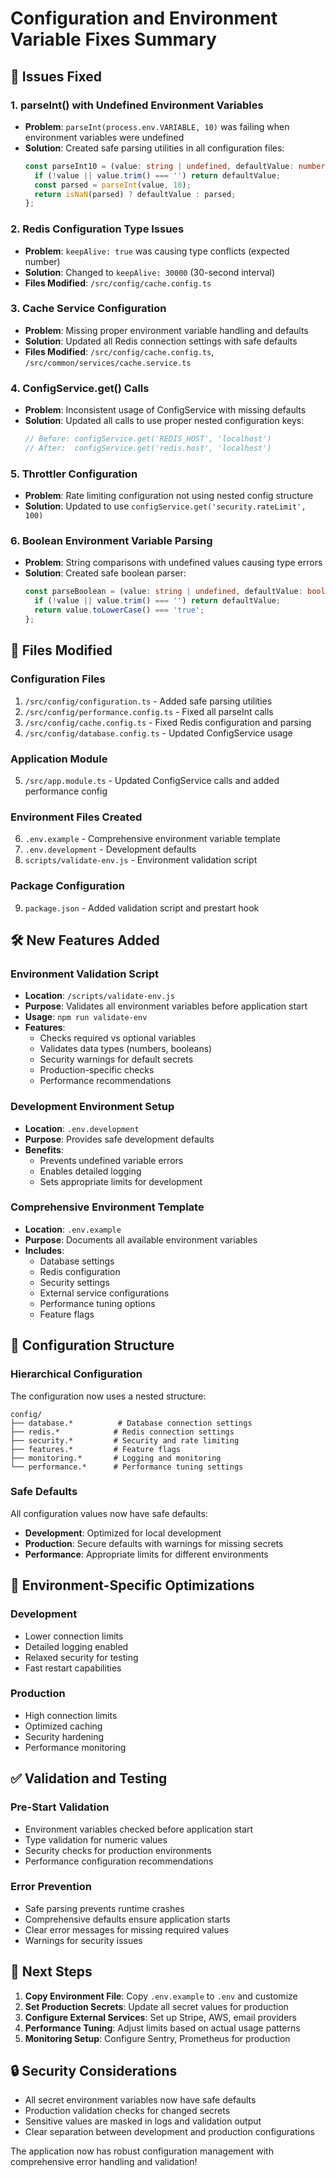 # Configuration and Environment Variable Fixes Summary

## 🎯 Issues Fixed

### 1. **parseInt() with Undefined Environment Variables**
- **Problem**: `parseInt(process.env.VARIABLE, 10)` was failing when environment variables were undefined
- **Solution**: Created safe parsing utilities in all configuration files:
  ```typescript
  const parseInt10 = (value: string | undefined, defaultValue: number): number => {
    if (!value || value.trim() === '') return defaultValue;
    const parsed = parseInt(value, 10);
    return isNaN(parsed) ? defaultValue : parsed;
  };
  ```

### 2. **Redis Configuration Type Issues**
- **Problem**: `keepAlive: true` was causing type conflicts (expected number)
- **Solution**: Changed to `keepAlive: 30000` (30-second interval)
- **Files Modified**: `/src/config/cache.config.ts`

### 3. **Cache Service Configuration**
- **Problem**: Missing proper environment variable handling and defaults
- **Solution**: Updated all Redis connection settings with safe defaults
- **Files Modified**: `/src/config/cache.config.ts`, `/src/common/services/cache.service.ts`

### 4. **ConfigService.get() Calls**
- **Problem**: Inconsistent usage of ConfigService with missing defaults
- **Solution**: Updated all calls to use proper nested configuration keys:
  ```typescript
  // Before: configService.get('REDIS_HOST', 'localhost')
  // After:  configService.get('redis.host', 'localhost')
  ```

### 5. **Throttler Configuration**
- **Problem**: Rate limiting configuration not using nested config structure
- **Solution**: Updated to use `configService.get('security.rateLimit', 100)`

### 6. **Boolean Environment Variable Parsing**
- **Problem**: String comparisons with undefined values causing type errors
- **Solution**: Created safe boolean parser:
  ```typescript
  const parseBoolean = (value: string | undefined, defaultValue: boolean = false): boolean => {
    if (!value || value.trim() === '') return defaultValue;
    return value.toLowerCase() === 'true';
  };
  ```

## 📁 Files Modified

### Configuration Files
1. `/src/config/configuration.ts` - Added safe parsing utilities
2. `/src/config/performance.config.ts` - Fixed all parseInt calls
3. `/src/config/cache.config.ts` - Fixed Redis configuration and parsing
4. `/src/config/database.config.ts` - Updated ConfigService usage

### Application Module
5. `/src/app.module.ts` - Updated ConfigService calls and added performance config

### Environment Files Created
6. `.env.example` - Comprehensive environment variable template
7. `.env.development` - Development defaults
8. `scripts/validate-env.js` - Environment validation script

### Package Configuration
9. `package.json` - Added validation script and prestart hook

## 🛠️ New Features Added

### Environment Validation Script
- **Location**: `/scripts/validate-env.js`
- **Purpose**: Validates all environment variables before application start
- **Usage**: `npm run validate-env`
- **Features**:
  - Checks required vs optional variables
  - Validates data types (numbers, booleans)
  - Security warnings for default secrets
  - Production-specific checks
  - Performance recommendations

### Development Environment Setup
- **Location**: `.env.development`
- **Purpose**: Provides safe development defaults
- **Benefits**:
  - Prevents undefined variable errors
  - Enables detailed logging
  - Sets appropriate limits for development

### Comprehensive Environment Template
- **Location**: `.env.example`
- **Purpose**: Documents all available environment variables
- **Includes**:
  - Database settings
  - Redis configuration
  - Security settings
  - External service configurations
  - Performance tuning options
  - Feature flags

## 🔧 Configuration Structure

### Hierarchical Configuration
The configuration now uses a nested structure:
```
config/
├── database.*          # Database connection settings
├── redis.*            # Redis connection settings
├── security.*         # Security and rate limiting
├── features.*         # Feature flags
├── monitoring.*       # Logging and monitoring
└── performance.*      # Performance tuning settings
```

### Safe Defaults
All configuration values now have safe defaults:
- **Development**: Optimized for local development
- **Production**: Secure defaults with warnings for missing secrets
- **Performance**: Appropriate limits for different environments

## 🚀 Environment-Specific Optimizations

### Development
- Lower connection limits
- Detailed logging enabled
- Relaxed security for testing
- Fast restart capabilities

### Production
- High connection limits
- Optimized caching
- Security hardening
- Performance monitoring

## ✅ Validation and Testing

### Pre-Start Validation
- Environment variables checked before application start
- Type validation for numeric values
- Security checks for production environments
- Performance configuration recommendations

### Error Prevention
- Safe parsing prevents runtime crashes
- Comprehensive defaults ensure application starts
- Clear error messages for missing required values
- Warnings for security issues

## 🎯 Next Steps

1. **Copy Environment File**: Copy `.env.example` to `.env` and customize
2. **Set Production Secrets**: Update all secret values for production
3. **Configure External Services**: Set up Stripe, AWS, email providers
4. **Performance Tuning**: Adjust limits based on actual usage patterns
5. **Monitoring Setup**: Configure Sentry, Prometheus for production

## 🔒 Security Considerations

- All secret environment variables now have safe defaults
- Production validation checks for changed secrets
- Sensitive values are masked in logs and validation output
- Clear separation between development and production configurations

The application now has robust configuration management with comprehensive error handling and validation!